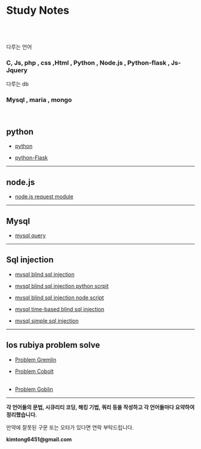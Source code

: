 # Study Notes

<!--
|다루는 언어|
|:---|
| C | 
| JS |
| PHP |
| CSS |
| HTML |
| python |
| Node.js |
| python-flask |
| JS-Jquery |
| db - Mysql |
| db - MariaDB |
| 한국어 |
| 한영어 |
-->
<br><br><br>
다루는 언어

### C, Js, php , css ,Html , Python , Node.js , Python-flask , Js-Jquery

다루는 db 

### Mysql , maria , mongo

<br>

## python

+ [python](https://github.com/kimminwyk/Study-notes/tree/master/Python)

+ [python-Flask](https://github.com/kimminwyk/Study-notes/tree/master/Python/Python-Flask)

* * *

## node.js

+ [node.js request module](https://github.com/kimminwyk/Study-notes/tree/master/Node.js/request)

* * *

## Mysql

+ [mysql query](https://github.com/kimminwyk/Study-notes/tree/master/MYSQL/MYSQL-Query)

* * *

## Sql injection

+ [mysql blind sql injection](https://github.com/kimminwyk/Study-notes/tree/master/MYSQL/MYSQL-SQL-injection/time-based-sql-injection)

+ [mysql blind sql injection python scrpit](https://github.com/kimminwyk/Study-notes/tree/master/MYSQL/MYSQL-SQL-injection/blind-sql-injection)

+ [mysql blind sql injection node script](https://github.com/kimminwyk/Study-notes/blob/master/MYSQL/MYSQL-SQL-injection/blind-sql-injection/blind-sql-injection-node_js-script.md)

+ [mysql time-based blind sql injection](https://github.com/kimminwyk/Study-notes/tree/master/MYSQL/MYSQL-SQL-injection/time-based-blind-sql-injection)

+ [mysql simple sql injection](https://github.com/kimminwyk/Study-notes/tree/master/MYSQL/MYSQL-SQL-injection/simple-sql-injection)

* * *

## los rubiya problem solve

+ [Problem Gremlin](https://github.com/kimminwyk/Study-notes/tree/master/los-rubiya-kr-problem-solving/1-gremlin)

+ [Problem Cobolt](https://github.com/kimminwyk/Study-notes/tree/master/los-rubiya-kr-problem-solving/2-cobolt)
<br><br>

+ [Problem Goblin](https://github.com/kimminwyk/Study-notes/tree/master/los-rubiya-kr-problem-solving/3-goblin)

* * *

__각 언어들의 문법, 시큐리티 코딩, 해킹 기법, 쿼리 등을 작성하고 각 언어들마다 요약하여 정리했습니다.__


만약에 잘못된 구문 또는 오타가 있다면 연락 부탁드립니다.

__kimtong6451@gmail.com__